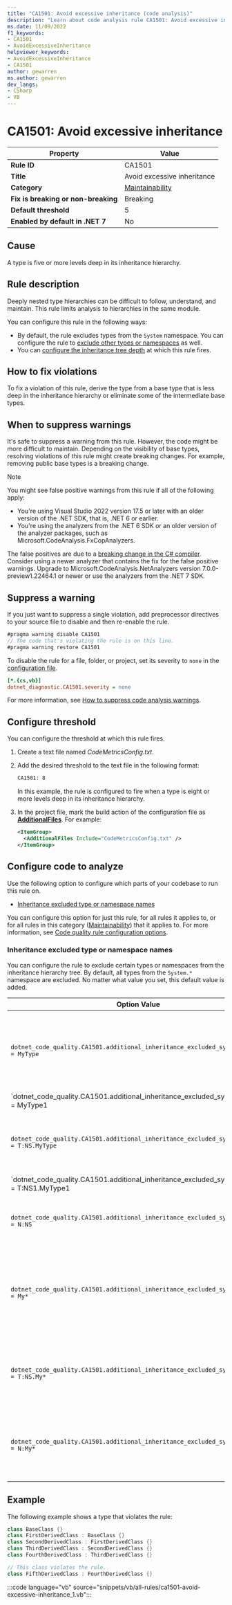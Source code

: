 ```yaml
---
title: "CA1501: Avoid excessive inheritance (code analysis)"
description: "Learn about code analysis rule CA1501: Avoid excessive inheritance"
ms.date: 11/09/2022
f1_keywords:
- CA1501
- AvoidExcessiveInheritance
helpviewer_keywords:
- AvoidExcessiveInheritance
- CA1501
author: gewarren
ms.author: gewarren
dev_langs:
- CSharp
- VB
---
```

# CA1501: Avoid excessive inheritance

| Property                            | Value                                          |
|-------------------------------------|------------------------------------------------|
| **Rule ID**                         | CA1501                                         |
| **Title**                           | Avoid excessive inheritance                    |
| **Category**                        | [Maintainability](maintainability-warnings.md) |
| **Fix is breaking or non-breaking** | Breaking                                       |
| **Default threshold**               | 5                                              |
| **Enabled by default in .NET 7**    | No                                             |

## Cause

A type is five or more levels deep in its inheritance hierarchy.

## Rule description

Deeply nested type hierarchies can be difficult to follow, understand, and maintain. This rule limits analysis to hierarchies in the same module.

You can configure this rule in the following ways:

- By default, the rule excludes types from the `System` namespace. You can configure the rule to [exclude other types or namespaces](#configure-code-to-analyze) as well.
- You can [configure the inheritance tree depth](#configure-threshold) at which this rule fires.

## How to fix violations

To fix a violation of this rule, derive the type from a base type that is less deep in the inheritance hierarchy or eliminate some of the intermediate base types.

## When to suppress warnings

It's safe to suppress a warning from this rule. However, the code might be more difficult to maintain. Depending on the visibility of base types, resolving violations of this rule might create breaking changes. For example, removing public base types is a breaking change.

> [!NOTE]
> You might see false positive warnings from this rule if all of the following apply:
>
> - You're using Visual Studio 2022 version 17.5 or later with an older version of the .NET SDK, that is, .NET 6 or earlier.
> - You're using the analyzers from the .NET 6 SDK or an older version of the analyzer packages, such as Microsoft.CodeAnalysis.FxCopAnalyzers.
>
> The false positives are due to a [breaking change in the C# compiler](/dotnet/csharp/whats-new/breaking-changes/compiler%20breaking%20changes%20-%20dotnet%207#inoneoperation-nodes-for-attributes-are-now-iattributeoperation-nodes). Consider using a newer analyzer that contains the fix for the false positive warnings. Upgrade to Microsoft.CodeAnalysis.NetAnalyzers version 7.0.0-preview1.22464.1 or newer or use the analyzers from the .NET 7 SDK.

## Suppress a warning

If you just want to suppress a single violation, add preprocessor directives to your source file to disable and then re-enable the rule.

```csharp
#pragma warning disable CA1501
// The code that's violating the rule is on this line.
#pragma warning restore CA1501
```

To disable the rule for a file, folder, or project, set its severity to `none` in the [configuration file](../configuration-files.md).

```ini
[*.{cs,vb}]
dotnet_diagnostic.CA1501.severity = none
```

For more information, see [How to suppress code analysis warnings](../suppress-warnings.md).

## Configure threshold

You can configure the threshold at which this rule fires.

1. Create a text file named *CodeMetricsConfig.txt*.

2. Add the desired threshold to the text file in the following format:

   ```txt
   CA1501: 8
   ```

   In this example, the rule is configured to fire when a type is eight or more levels deep in its inheritance hierarchy.

3. In the project file, mark the build action of the configuration file as [**AdditionalFiles**](/visualstudio/ide/build-actions#build-action-values). For example:

   ```xml
   <ItemGroup>
     <AdditionalFiles Include="CodeMetricsConfig.txt" />
   </ItemGroup>
   ```

## Configure code to analyze

Use the following option to configure which parts of your codebase to run this rule on.

- [Inheritance excluded type or namespace names](#inheritance-excluded-type-or-namespace-names)

You can configure this option for just this rule, for all rules it applies to, or for all rules in this category ([Maintainability](maintainability-warnings.md)) that it applies to. For more information, see [Code quality rule configuration options](../code-quality-rule-options.md).

### Inheritance excluded type or namespace names

You can configure the rule to exclude certain types or namespaces from the inheritance hierarchy tree. By default, all types from the `System.*` namespace are excluded. No matter what value you set, this default value is added.

| Option Value                                                                                            | Summary                                                                                                                                                                |
| ------------------------------------------------------------------------------------------------------- | ---------------------------------------------------------------------------------------------------------------------------------------------------------------------- |
| `dotnet_code_quality.CA1501.additional_inheritance_excluded_symbol_names = MyType`                      | Matches all types named `MyType` or whose containing namespace contains `MyType` (and all types from the `System` namespace)                                           |
| `dotnet_code_quality.CA1501.additional_inheritance_excluded_symbol_names = MyType1|MyType2`             | Matches all types named either `MyType1` or `MyType2` or whose containing namespace contains either `MyType1` or `MyType2` (and all types from the `System` namespace) |
| `dotnet_code_quality.CA1501.additional_inheritance_excluded_symbol_names = T:NS.MyType`                 | Matches specific type `MyType` in the namespace `NS` (and all types from the `System` namespace)                                                                       |
| `dotnet_code_quality.CA1501.additional_inheritance_excluded_symbol_names = T:NS1.MyType1|T:NS2.MyType2` | Matches specific types `MyType1` and `MyType2` with respective fully qualified names (and all types from the `System` namespace)                                       |
| `dotnet_code_quality.CA1501.additional_inheritance_excluded_symbol_names = N:NS`                        | Matches all types from the `NS` namespace (and all types from the `System` namespace)                                                                                  |
| `dotnet_code_quality.CA1501.additional_inheritance_excluded_symbol_names = My*`                         | Matches all types whose name starts with `My` or whose containing namespace parts starts with `My` (and all types from the `System` namespace)                         |
| `dotnet_code_quality.CA1501.additional_inheritance_excluded_symbol_names = T:NS.My*`                    | Matches all types whose name starts with `My` in the namespace `NS` (and all types from the `System` namespace)                                                        |
| `dotnet_code_quality.CA1501.additional_inheritance_excluded_symbol_names = N:My*`                       | Matches all types whose containing namespace starts with `My` (and all types from the `System` namespace)                                                              |

## Example

The following example shows a type that violates the rule:

```csharp
class BaseClass {}
class FirstDerivedClass : BaseClass {}
class SecondDerivedClass : FirstDerivedClass {}
class ThirdDerivedClass : SecondDerivedClass {}
class FourthDerivedClass : ThirdDerivedClass {}

// This class violates the rule.
class FifthDerivedClass : FourthDerivedClass {}
```

:::code language="vb" source="snippets/vb/all-rules/ca1501-avoid-excessive-inheritance_1.vb":::
